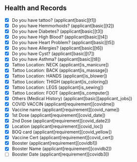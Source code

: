 ## Health and Records
- [x] Do you have tattoo? (applicant[basic][t1])
- [x] Do you have Hemmorhoids? (applicant[basic][t2])
- [x] Do you have Diabetes? (applicant[basic][t3])
- [x] Do you have High Blood? (applicant[basic][t4])
- [x] Do you have Heart Problem? (applicant[basic][t5])
- [x] Do you have Allergies? (applicant[basic][t6])
- [x] Do you have Cyst? (applicant[basic][t7])
- [x] Do you have Asthma? (applicant[basic][t8])
- [x] Tattoo Location: NECK (applicant[is_manicure])
- [x] Tattoo Location: BACK (applicant[is_massage])
- [x] Tattoo Location: HANDS (applicant[is_blower])
- [x] Tattoo Location: THIGH (applicant[is_coloring])
- [x] Tattoo Location: LEGS (applicant[is_sewing])
- [x] Tattoo Location: FOOT (applicant[is_computer])
- [x] Others (Medical History) (applicant[basic][applicant_jobs])
- [x] COVID VACCIN (applicant[requirement][covidme])
- [x] Vaccine name (applicant[requirement][covid_name])
- [x] 1st Dose (applicant[requirement][covid_date])
- [x] 2nd Dose (applicant[requirement][covid_date2])
- [x] Location (applicant[requirement][covid_loc])
- [x] BOQ card (applicant[requirement][covid_yellow])
- [x] Vaccine Cert (applicant[requirement][covid_cert])
- [x] Booster (applicant[requirement][covidb1])
- [x] Booster Name (applicant[requirement][covidb2])
- [ ] Booster Date (applicant[requirement][covidb3])
